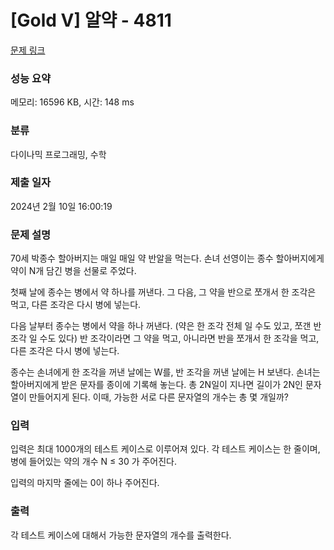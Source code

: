 # [Gold V] 알약 - 4811 

[문제 링크](https://www.acmicpc.net/problem/4811) 

### 성능 요약

메모리: 16596 KB, 시간: 148 ms

### 분류

다이나믹 프로그래밍, 수학

### 제출 일자

2024년 2월 10일 16:00:19

### 문제 설명

<p>70세 박종수 할아버지는 매일 매일 약 반알을 먹는다. 손녀 선영이는 종수 할아버지에게 약이 N개 담긴 병을 선물로 주었다.</p>

<p>첫째 날에 종수는 병에서 약 하나를 꺼낸다. 그 다음, 그 약을 반으로 쪼개서 한 조각은 먹고, 다른 조각은 다시 병에 넣는다.</p>

<p>다음 날부터 종수는 병에서 약을 하나 꺼낸다. (약은 한 조각 전체 일 수도 있고, 쪼갠 반 조각 일 수도 있다) 반 조각이라면 그 약을 먹고, 아니라면 반을 쪼개서 한 조각을 먹고, 다른 조각은 다시 병에 넣는다.</p>

<p>종수는 손녀에게 한 조각을 꺼낸 날에는 W를, 반 조각을 꺼낸 날에는 H 보낸다. 손녀는 할아버지에게 받은 문자를 종이에 기록해 놓는다. 총 2N일이 지나면 길이가 2N인 문자열이 만들어지게 된다. 이때, 가능한 서로 다른 문자열의 개수는 총 몇 개일까?</p>

### 입력 

 <p>입력은 최대 1000개의 테스트 케이스로 이루어져 있다. 각 테스트 케이스는 한 줄이며, 병에 들어있는 약의 개수 N ≤ 30 가 주어진다.</p>

<p>입력의 마지막 줄에는 0이 하나 주어진다.</p>

### 출력 

 <p>각 테스트 케이스에 대해서 가능한 문자열의 개수를 출력한다.</p>

